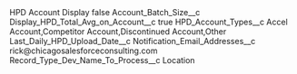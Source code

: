 <?xml version="1.0" encoding="UTF-8"?>
<CustomMetadata xmlns="http://soap.sforce.com/2006/04/metadata" xmlns:xsi="http://www.w3.org/2001/XMLSchema-instance" xmlns:xsd="http://www.w3.org/2001/XMLSchema">
    <label>HPD Account Display</label>
    <protected>false</protected>
    <values>
        <field>Account_Batch_Size__c</field>
        <value xsi:nil="true"/>
    </values>
    <values>
        <field>Display_HPD_Total_Avg_on_Account__c</field>
        <value xsi:type="xsd:boolean">true</value>
    </values>
    <values>
        <field>HPD_Account_Types__c</field>
        <value xsi:type="xsd:string">Accel Account,Competitor Account,Discontinued Account,Other</value>
    </values>
    <values>
        <field>Last_Daily_HPD_Upload_Date__c</field>
        <value xsi:nil="true"/>
    </values>
    <values>
        <field>Notification_Email_Addresses__c</field>
        <value xsi:type="xsd:string">rick@chicagosalesforceconsulting.com</value>
    </values>
    <values>
        <field>Record_Type_Dev_Name_To_Process__c</field>
        <value xsi:type="xsd:string">Location</value>
    </values>
</CustomMetadata>
